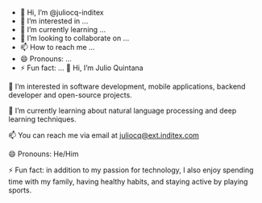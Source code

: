 - 👋 Hi, I’m @juliocq-inditex
- 👀 I’m interested in ...
- 🌱 I’m currently learning ...
- 💞️ I’m looking to collaborate on ...
- 📫 How to reach me ...
- 😄 Pronouns: ...
- ⚡ Fun fact: ...
👋 Hi, I’m Julio Quintana

👀 I’m interested in software development, mobile applications, backend developer and open-source projects.

🌱 I’m currently learning about natural language processing and deep learning techniques.

📫 You can reach me via email at juliocq@ext.inditex.com

😄 Pronouns: He/Him

⚡ Fun fact: in addition to my passion for technology, I also enjoy spending time with my family, having healthy habits, and staying active by playing sports.
